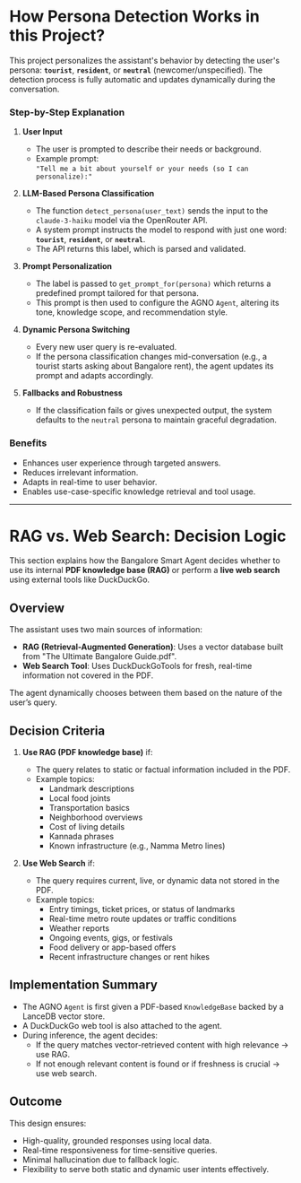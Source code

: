 # How Persona Detection Works in this Project?
This project personalizes the assistant's behavior by detecting the user's persona: **`tourist`**, **`resident`**, or **`neutral`** (newcomer/unspecified). The detection process is fully automatic and updates dynamically during the conversation.

### Step-by-Step Explanation

1. **User Input**
   - The user is prompted to describe their needs or background.
   - Example prompt:  
     `"Tell me a bit about yourself or your needs (so I can personalize):"`

2. **LLM-Based Persona Classification**
   - The function `detect_persona(user_text)` sends the input to the `claude-3-haiku` model via the OpenRouter API.
   - A system prompt instructs the model to respond with just one word:  
     **`tourist`**, **`resident`**, or **`neutral`**.
   - The API returns this label, which is parsed and validated.

3. **Prompt Personalization**
   - The label is passed to `get_prompt_for(persona)` which returns a predefined prompt tailored for that persona.
   - This prompt is then used to configure the AGNO `Agent`, altering its tone, knowledge scope, and recommendation style.

4. **Dynamic Persona Switching**
   - Every new user query is re-evaluated.
   - If the persona classification changes mid-conversation (e.g., a tourist starts asking about Bangalore rent), the agent updates its prompt and adapts accordingly.

5. **Fallbacks and Robustness**
   - If the classification fails or gives unexpected output, the system defaults to the `neutral` persona to maintain graceful degradation.

### Benefits
- Enhances user experience through targeted answers.
- Reduces irrelevant information.
- Adapts in real-time to user behavior.
- Enables use-case-specific knowledge retrieval and tool usage.

---

# RAG vs. Web Search: Decision Logic

This section explains how the Bangalore Smart Agent decides whether to use its internal **PDF knowledge base (RAG)** or perform a **live web search** using external tools like DuckDuckGo.

## Overview
The assistant uses two main sources of information:

- **RAG (Retrieval-Augmented Generation)**: Uses a vector database built from "The Ultimate Bangalore Guide.pdf".
- **Web Search Tool**: Uses DuckDuckGoTools for fresh, real-time information not covered in the PDF.

The agent dynamically chooses between them based on the nature of the user’s query.

## Decision Criteria

1. **Use RAG (PDF knowledge base)** if:
   - The query relates to static or factual information included in the PDF.
   - Example topics:
     - Landmark descriptions
     - Local food joints
     - Transportation basics
     - Neighborhood overviews
     - Cost of living details
     - Kannada phrases
     - Known infrastructure (e.g., Namma Metro lines)

2. **Use Web Search** if:
   - The query requires current, live, or dynamic data not stored in the PDF.
   - Example topics:
     - Entry timings, ticket prices, or status of landmarks
     - Real-time metro route updates or traffic conditions
     - Weather reports
     - Ongoing events, gigs, or festivals
     - Food delivery or app-based offers
     - Recent infrastructure changes or rent hikes

## Implementation Summary
- The AGNO `Agent` is first given a PDF-based `KnowledgeBase` backed by a LanceDB vector store.
- A DuckDuckGo web tool is also attached to the agent.
- During inference, the agent decides:
  - If the query matches vector-retrieved content with high relevance → use RAG.
  - If not enough relevant content is found or if freshness is crucial → use web search.

## Outcome
This design ensures:
- High-quality, grounded responses using local data.
- Real-time responsiveness for time-sensitive queries.
- Minimal hallucination due to fallback logic.
- Flexibility to serve both static and dynamic user intents effectively.







